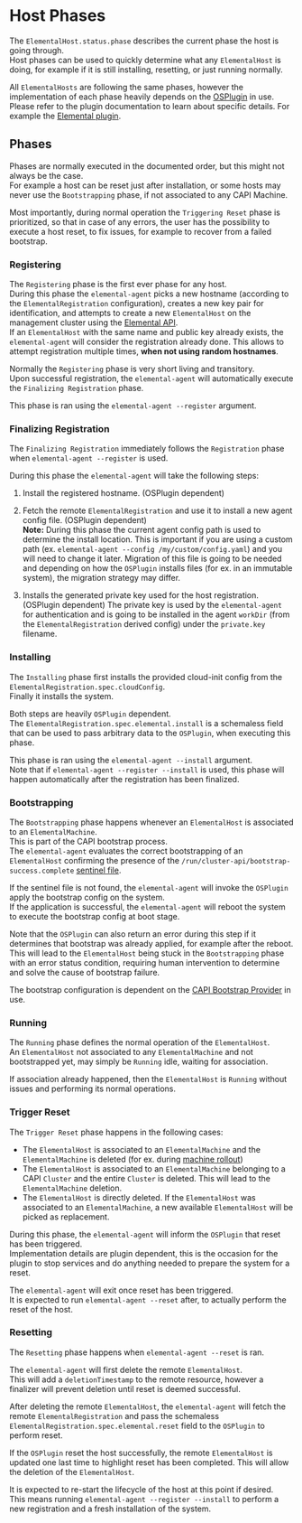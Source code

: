 # Host Phases

The `ElementalHost.status.phase` describes the current phase the host is going through.  
Host phases can be used to quickly determine what any `ElementalHost` is doing, for example if it is still installing, resetting, or just running normally.  

All `ElementalHosts` are following the same phases, however the implementation of each phase heavily depends on the [OSPlugin](../cmd/agent/README.md#plugins) in use.  
Please refer to the plugin documentation to learn about specific details. For example the [Elemental plugin](../cmd/agent/PLUGIN_ELEMENTAL.md).  

## Phases

Phases are normally executed in the documented order, but this might not always be the case.  
For example a host can be reset just after installation, or some hosts may never use the `Bootstrapping` phase, if not associated to any CAPI Machine.  

Most importantly, during normal operation the `Triggering Reset` phase is prioritized, so that in case of any errors, the user has the possibility to execute a host reset, to fix issues, for example to recover from a failed bootstrap.  

### Registering

The `Registering` phase is the first ever phase for any host.  
During this phase the `elemental-agent` picks a new hostname (according to the `ElementalRegistration` configuration), creates a new key pair for identification, and attempts to create a new `ElementalHost` on the management cluster using the [Elemental API](./ELEMENTAL_API_SETUP.md).  
If an `ElementalHost` with the same name and public key already exists, the `elemental-agent` will consider the registration already done. This allows to attempt registration multiple times, **when not using random hostnames**.  

Normally the `Registering` phase is very short living and transitory.  
Upon successful registration, the `elemental-agent` will automatically execute the `Finalizing Registration` phase.  

This phase is ran using the `elemental-agent --register` argument.  

### Finalizing Registration

The `Finalizing Registration` immediately follows the `Registration` phase when `elemental-agent --register` is used.  

During this phase the `elemental-agent` will take the following steps:  

1. Install the registered hostname. (OSPlugin dependent)

1. Fetch the remote `ElementalRegistration` and use it to install a new agent config file. (OSPlugin dependent)  
**Note:** During this phase the current agent config path is used to determine the install location. This is important if you are using a custom path (ex. `elemental-agent --config /my/custom/config.yaml`) and you will need to change it later. Migration of this file is going to be needed and depending on how the `OSPlugin` installs files (for ex. in an immutable system), the migration strategy may differ.  

1. Installs the generated private key used for the host registration. (OSPlugin dependent)
The private key is used by the `elemental-agent` for authentication and is going to be installed in the agent `workDir` (from the `ElementalRegistration` derived config) under the `private.key` filename.  

### Installing

The `Installing` phase first installs the provided cloud-init config from the `ElementalRegistration.spec.cloudConfig`.  
Finally it installs the system.  

Both steps are heavily `OSPlugin` dependent.  
The `ElementalRegistration.spec.elemental.install` is a schemaless field that can be used to pass arbitrary data to the `OSPlugin`, when executing this phase.  

This phase is ran using the `elemental-agent --install` argument.  
Note that if `elemental-agent --register --install` is used, this phase will happen automatically after the registration has been finalized.  

### Bootstrapping

The `Bootstrapping` phase happens whenever an `ElementalHost` is associated to an `ElementalMachine`.  
This is part of the CAPI bootstrap process.  
The `elemental-agent` evaluates the correct bootstrapping of an `ElementalHost` confirming the presence of the `/run/cluster-api/bootstrap-success.complete` [sentinel file](https://cluster-api.sigs.k8s.io/developer/providers/bootstrap#sentinel-file).  

If the sentinel file is not found, the `elemental-agent` will invoke the `OSPlugin` apply the bootstrap config on the system.  
If the application is successful, the `elemental-agent` will reboot the system to execute the bootstrap config at boot stage.  

Note that the `OSPlugin` can also return an error during this step if it determines that bootstrap was already applied, for example after the reboot.  
This will lead to the `ElementalHost` being stuck in the `Bootstrapping` phase with an error status condition, requiring human intervention to determine and solve the cause of bootstrap failure.  

The bootstrap configuration is dependent on the [CAPI Bootstrap Provider](https://cluster-api.sigs.k8s.io/reference/providers#bootstrap) in use.  

### Running

The `Running` phase defines the normal operation of the `ElementalHost`.  
An `ElementalHost` not associated to any `ElementalMachine` and not bootstrapped yet, may simply be `Running` idle, waiting for association.  

If association already happened, then the `ElementalHost` is `Running` without issues and performing its normal operations.  

### Trigger Reset

The `Trigger Reset` phase happens in the following cases:

- The `ElementalHost` is associated to an `ElementalMachine` and the `ElementalMachine` is deleted (for ex. during [machine rollout](https://cluster-api.sigs.k8s.io/tasks/upgrading-clusters#how-to-schedule-a-machine-rollout))  
- The `ElementalHost` is associated to an `ElementalMachine` belonging to a CAPI `Cluster` and the entire `Cluster` is deleted.  This will lead to the `ElementalMachine` deletion.  
- The `ElementalHost` is directly deleted. If the `ElementalHost` was associated to an `ElementalMachine`, a new available `ElementalHost` will be picked as replacement.  

During this phase, the `elemental-agent` will inform the `OSPlugin` that reset has been triggered.  
Implementation details are plugin dependent, this is the occasion for the plugin to stop services and do anything needed to prepare the system for a reset.  

The `elemental-agent` will exit once reset has been triggered.  
It is expected to run `elemental-agent --reset` after, to actually perform the reset of the host.  

### Resetting

The `Resetting` phase happens when `elemental-agent --reset` is ran.  

The `elemental-agent` will first delete the remote `ElementalHost`.  
This will add a `deletionTimestamp` to the remote resource, however a finalizer will prevent deletion until reset is deemed successful.  

After deleting the remote `ElementalHost`, the `elemental-agent` will fetch the remote `ElementalRegistration` and pass the schemaless `ElementalRegistration.spec.elemental.reset` field to the `OSPlugin` to perform reset.  

If the `OSPlugin` reset the host successfully, the remote `ElementalHost` is updated one last time to highlight reset has been completed. This will allow the deletion of the `ElementalHost`.  

It is expected to re-start the lifecycle of the host at this point if desired.  
This means running `elemental-agent --register --install` to perform a new registration and a fresh installation of the system.  
